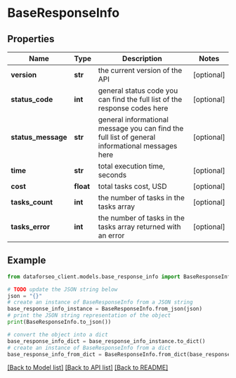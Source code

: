 # BaseResponseInfo


## Properties

Name | Type | Description | Notes
------------ | ------------- | ------------- | -------------
**version** | **str** | the current version of the API | [optional] 
**status_code** | **int** | general status code you can find the full list of the response codes here | [optional] 
**status_message** | **str** | general informational message you can find the full list of general informational messages here | [optional] 
**time** | **str** | total execution time, seconds | [optional] 
**cost** | **float** | total tasks cost, USD | [optional] 
**tasks_count** | **int** | the number of tasks in the tasks array | [optional] 
**tasks_error** | **int** | the number of tasks in the tasks array returned with an error | [optional] 

## Example

```python
from dataforseo_client.models.base_response_info import BaseResponseInfo

# TODO update the JSON string below
json = "{}"
# create an instance of BaseResponseInfo from a JSON string
base_response_info_instance = BaseResponseInfo.from_json(json)
# print the JSON string representation of the object
print(BaseResponseInfo.to_json())

# convert the object into a dict
base_response_info_dict = base_response_info_instance.to_dict()
# create an instance of BaseResponseInfo from a dict
base_response_info_from_dict = BaseResponseInfo.from_dict(base_response_info_dict)
```
[[Back to Model list]](../README.md#documentation-for-models) [[Back to API list]](../README.md#documentation-for-api-endpoints) [[Back to README]](../README.md)


